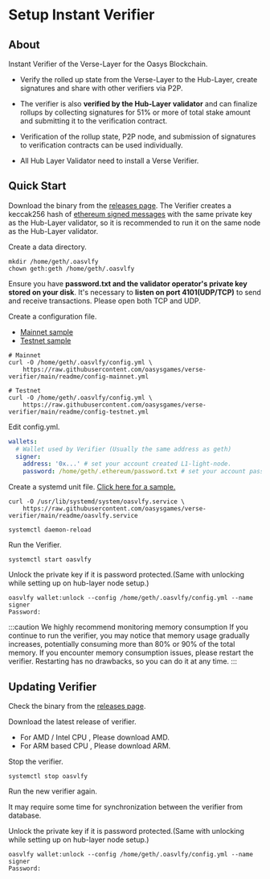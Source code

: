 # Setup Instant Verifier

## About
Instant Verifier of the Verse-Layer for the Oasys Blockchain.

- Verify the rolled up state from the Verse-Layer to the Hub-Layer, create signatures and share with other verifiers via P2P.

- The verifier is also **verified by the Hub-Layer validator** and can finalize rollups by collecting signatures for 51% or more of total stake amount and submitting it to the verification contract.

- Verification of the rollup state, P2P node, and submission of signatures to verification contracts can be used individually.

- All Hub Layer Validator need to install a Verse Verifier. 

## Quick Start

Download the binary from the [releases page](https://github.com/oasysgames/verse-verifier/releases).
The Verifier creates a keccak256 hash of [ethereum signed messages](https://eips.ethereum.org/EIPS/eip-712) with the same private key as the Hub-Layer validator, so it is recommended to run it on the same node as the Hub-Layer validator.

Create a data directory.
```shell
mkdir /home/geth/.oasvlfy
chown geth:geth /home/geth/.oasvlfy
```
Ensure you have **password.txt and the validator operator's private key stored on your disk**. It's necessary to **listen on port 4101(UDP/TCP)** to send and receive transactions. Please open both TCP and UDP.

Create a configuration file. 
- [Mainnet sample](https://github.com/oasysgames/verse-verifier/blob/main/readme/config-mainnet.yml)
- [Testnet sample](https://github.com/oasysgames/verse-verifier/blob/main/readme/config-testnet.yml)

```shell
# Mainnet
curl -O /home/geth/.oasvlfy/config.yml \
    https://raw.githubusercontent.com/oasysgames/verse-verifier/main/readme/config-mainnet.yml

# Testnet
curl -O /home/geth/.oasvlfy/config.yml \
    https://raw.githubusercontent.com/oasysgames/verse-verifier/main/readme/config-testnet.yml
```

Edit config.yml.
```yml
wallets:
  # Wallet used by Verifier (Usually the same address as geth)
  signer:
    address: '0x...' # set your account created L1-light-node.
    password: /home/geth/.ethereum/password.txt # set your account password path that is created L1-light-node.
```

Create a systemd unit file. [Click here for a sample.](https://github.com/oasysgames/verse-verifier/blob/main/readme/oasvlfy.service)

```shell
curl -O /usr/lib/systemd/system/oasvlfy.service \
    https://raw.githubusercontent.com/oasysgames/verse-verifier/main/readme/oasvlfy.service

systemctl daemon-reload
```

Run the Verifier.

```shell
systemctl start oasvlfy
```

Unlock the private key if it is password protected.(Same with unlocking while setting up on hub-layer node setup.)

```shell
oasvlfy wallet:unlock --config /home/geth/.oasvlfy/config.yml --name signer
Password:
```

:::caution We highly recommend monitoring memory consumption
If you continue to run the verifier, you may notice that memory usage gradually increases, potentially consuming more than 80% or 90% of the total memory. If you encounter memory consumption issues, please restart the verifier. Restarting has no drawbacks, so you can do it at any time.
:::

## Updating Verifier 

Check the binary from the [releases page](https://github.com/oasysgames/verse-verifier/releases).

Download the latest release of verifier. 

- For AMD / Intel CPU , Please download AMD. 
- For ARM based CPU , Please download ARM. 

Stop the verifier. 

```shell
systemctl stop oasvlfy
```

Run the new verifier again. 

It may require some time for synchronization between the verifier from database. 

Unlock the private key if it is password protected.(Same with unlocking while setting up on hub-layer node setup.)

```shell
oasvlfy wallet:unlock --config /home/geth/.oasvlfy/config.yml --name signer
Password:
```


